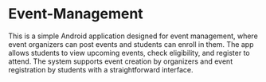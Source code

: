 # Event-Management
This is a simple Android application designed for event management, where event organizers can post events and students can enroll in them. The app allows students to view upcoming events, check eligibility, and register to attend. The system supports event creation by organizers and event registration by students with a straightforward interface.
